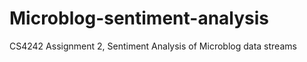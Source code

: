 Microblog-sentiment-analysis
============================

CS4242 Assignment 2, Sentiment Analysis of Microblog data streams
